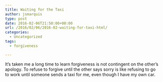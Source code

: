 ```yaml
---
title: Waiting for the Taxi
author: jsmarquis
type: post
date: 2016-02-06T21:50:00+00:00
url: /2016/02/06/2016-02-waiting-for-taxi-html/
categories:
  - Uncategorized
tags:
  - forgiveness

---
```

It&#8217;s taken me a long time to learn forgiveness is not contingent on the other&#8217;s apology. To refuse to forgive until the other says sorry is like refusing to go to work until someone sends a taxi for me, even though I have my own car.